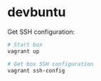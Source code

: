 # devbuntu

Get SSH configuration:

```bash
# Start box
vagrant up

# Get box SSH configuration
vagrant ssh-config
```
